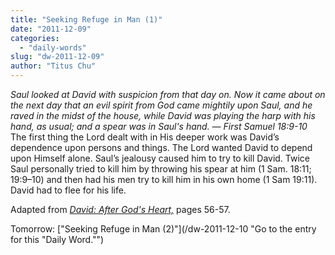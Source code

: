 ```yaml
---
title: "Seeking Refuge in Man (1)"
date: "2011-12-09"
categories: 
  - "daily-words"
slug: "dw-2011-12-09"
author: "Titus Chu"
---
```


_Saul looked at David with suspicion from that day on. Now it came about on the next day that an evil spirit from God came mightily upon Saul, and he raved in the midst of the house, while David was playing the harp with his hand, as usual; and a spear was in Saul's hand. — First Samuel 18:9-10_ The first thing the Lord dealt with in His deeper work was David’s dependence upon persons and things. The Lord wanted David to depend upon Himself alone. Saul’s jealousy caused him to try to kill David. Twice Saul personally tried to kill him by throwing his spear at him (1 Sam. 18:11; 19:9–10) and then had his men try to kill him in his own home (1 Sam 19:11). David had to flee for his life.

Adapted from _[David: After God's Heart,](/book-david "Go to the listing for this book.")_ pages 56-57.

Tomorrow: ["Seeking Refuge in Man (2)"](/dw-2011-12-10 "Go to the entry for this "Daily Word."")
